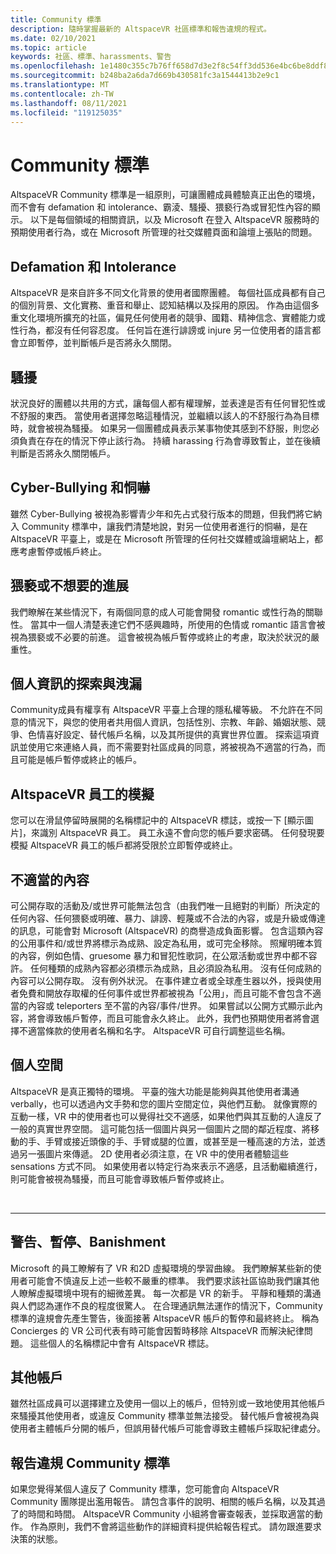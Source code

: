 ```yaml
---
title: Community 標準
description: 隨時掌握最新的 AltspaceVR 社區標準和報告違規的程式。
ms.date: 02/10/2021
ms.topic: article
keywords: 社區、標準、harassments、警告
ms.openlocfilehash: 1e1480c355c7b76ff658d7d3e2f8c54ff3dd536e4bc6be8ddf8378299d0250c1
ms.sourcegitcommit: b248ba2a6da7d669b430581fc3a1544413b2e9c1
ms.translationtype: MT
ms.contentlocale: zh-TW
ms.lasthandoff: 08/11/2021
ms.locfileid: "119125035"
---
```

# <a name="community-standards"></a>Community 標準

AltspaceVR Community 標準是一組原則，可讓團體成員體驗真正出色的環境，而不會有 defamation 和 intolerance、霸淩、騷擾、猥褻行為或冒犯性內容的顯示。 以下是每個領域的相關資訊，以及 Microsoft 在登入 AltspaceVR 服務時的預期使用者行為，或在 Microsoft 所管理的社交媒體頁面和論壇上張貼的問題。

## <a name="defamation-and-intolerance"></a>Defamation 和 Intolerance

AltspaceVR 是來自許多不同文化背景的使用者國際團體。 每個社區成員都有自己的個別背景、文化實務、重音和舉止、認知結構以及採用的原因。 作為由這個多重文化環境所擴充的社區，偏見任何使用者的競爭、國籍、精神信念、實體能力或性行為，都沒有任何容忍度。 任何旨在進行誹謗或 injure 另一位使用者的語言都會立即暫停，並判斷帳戶是否將永久關閉。

## <a name="harassment"></a>騷擾 

狀況良好的團體以共用的方式，讓每個人都有權理解，並表達是否有任何冒犯性或不舒服的東西。 當使用者選擇忽略這種情況，並繼續以該人的不舒服行為為目標時，就會被視為騷擾。 如果另一個團體成員表示某事物使其感到不舒服，則您必須負責在存在的情況下停止該行為。 持續 harassing 行為會導致暫止，並在後續判斷是否將永久關閉帳戶。

## <a name="cyber-bullying-and-intimidation"></a>Cyber-Bullying 和恫嚇

雖然 Cyber-Bullying 被視為影響青少年和先占式發行版本的問題，但我們將它納入 Community 標準中，讓我們清楚地說，對另一位使用者進行的恫嚇，是在 AltspaceVR 平臺上，或是在 Microsoft 所管理的任何社交媒體或論壇網站上，都應考慮暫停或帳戶終止。

## <a name="lewd-or-unwanted-advances"></a>猥褻或不想要的進展

我們瞭解在某些情況下，有兩個同意的成人可能會開發 romantic 或性行為的關聯性。 當其中一個人清楚表達它們不感興趣時，所使用的色情或 romantic 語言會被視為猥褻或不必要的前進。 這會被視為帳戶暫停或終止的考慮，取決於狀況的嚴重性。

## <a name="discovery-and-disclosure-of-personal-information"></a>個人資訊的探索與洩漏

Community成員有權享有 AltspaceVR 平臺上合理的隱私權等級。 不允許在不同意的情況下，與您的使用者共用個人資訊，包括性別、宗教、年齡、婚姻狀態、競爭、色情喜好設定、替代帳戶名稱，以及其所提供的真實世界位置。 探索這項資訊並使用它來連絡人員，而不需要對社區成員的同意，將被視為不適當的行為，而且可能是帳戶暫停或終止的帳戶。

## <a name="impersonation-of-an-altspacevr-employee"></a>AltspaceVR 員工的模擬

您可以在滑鼠停留時展開的名稱標記中的 AltspaceVR 標誌，或按一下 [顯示圖片]，來識別 AltspaceVR 員工。 員工永遠不會向您的帳戶要求密碼。 任何發現要模擬 AltspaceVR 員工的帳戶都將受限於立即暫停或終止。

## <a name="inappropriate-content"></a>不適當的內容

可公開存取的活動及/或世界可能無法包含（由我們唯一且絕對的判斷）所決定的任何內容、任何猥褻或明確、暴力、誹謗、輕蔑或不合法的內容，或是升級或傳達的訊息，可能會對 Microsoft (AltspaceVR) 的商譽造成負面影響。 包含這類內容的公用事件和/或世界將標示為成熟、設定為私用，或可完全移除。 照耀明確本質的內容，例如色情、gruesome 暴力和冒犯性歌詞，在公眾活動或世界中都不容許。 任何種類的成熟內容都必須標示為成熟，且必須設為私用。 沒有任何成熟的內容可以公開存取。 沒有例外狀況。 在事件建立者或全球產生器以外，授與使用者免費和開放存取權的任何事件或世界都被視為「公用」，而且可能不會包含不適當的內容或 teleporters 至不當的內容/事件/世界。 如果嘗試以公開方式顯示此內容，將會導致帳戶暫停，而且可能會永久終止。  此外，我們也預期使用者將會選擇不適當條款的使用者名稱和名字。 AltspaceVR 可自行調整這些名稱。

## <a name="personal-space"></a>個人空間

AltspaceVR 是真正獨特的環境。 平臺的強大功能是能夠與其他使用者溝通 verbally，也可以透過內文手勢和您的圖片空間定位，與他們互動。 就像實際的互動一樣，VR 中的使用者也可以覺得社交不適感，如果他們與其互動的人違反了一般的真實世界空間。 這可能包括一個圖片與另一個圖片之間的鄰近程度、將移動的手、手臂或接近頭像的手、手臂或腿的位置，或甚至是一種高速的方法，並透過另一張圖片來傳遞。  2D 使用者必須注意，在 VR 中的使用者體驗這些 sensations 方式不同。 如果使用者以特定行為來表示不適感，且活動繼續進行，則可能會被視為騷擾，而且可能會導致帳戶暫停或終止。

<br>
<hr>
 
## <a name="warning-suspension-banishment"></a>警告、暫停、Banishment

Microsoft 的員工瞭解有了 VR 和2D 虛擬環境的學習曲線。 我們瞭解某些新的使用者可能會不慎違反上述一些較不嚴重的標準。 我們要求該社區協助我們讓其他人瞭解虛擬環境中現有的細微差異。 每一次都是 VR 的新手。 平靜和種類的溝通與人們認為運作不良的程度很驚人。 在合理通訊無法運作的情況下，Community 標準的違規會先產生警告，後面接著 AltspaceVR 帳戶的暫停和最終終止。 稱為 Concierges 的 VR 公司代表有時可能會因暫時移除 AltspaceVR 而解決紀律問題。 這些個人的名稱標記中會有 AltspaceVR 標誌。

## <a name="alternate-accounts"></a>其他帳戶

雖然社區成員可以選擇建立及使用一個以上的帳戶，但特別或一致地使用其他帳戶來騷擾其他使用者，或違反 Community 標準並無法接受。 替代帳戶會被視為與使用者主體帳戶分開的帳戶，但誤用替代帳戶可能會導致主體帳戶採取紀律處分。

## <a name="reporting-violations-of-the-community-standards"></a>報告違規 Community 標準

如果您覺得某個人違反了 Community 標準，您可能會向 AltspaceVR Community 團隊提出濫用報告。 請包含事件的說明、相關的帳戶名稱，以及其過了的時間和時間。 AltspaceVR Community 小組將會審查報表，並採取適當的動作。 作為原則，我們不會將這些動作的詳細資料提供給報告程式。 請勿跟進要求決策的狀態。
